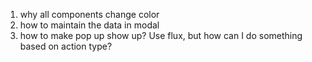 1. why all components change color
2. how to maintain the data in modal
3. how to make pop up show up? Use flux, but how can I do something based on action type?
